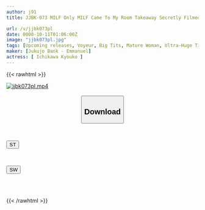 ```yaml
---
author: j91
title: JJBK-073 MILF Only MILF Came To My Room Takeaway Secretly Filmed AV Release 71 Tall L-cup God Busty Wife Edition This Time, A Special 120-minute Compilation Is Also Included! Special Price 2480 Yen! Yu-san / L-cup / 41 Years Old / Carnivorous L-cup Wife

url: /v/jjbk073pl
date: 0000-10-11T01:06:00Z
image: "jjbk073pl.jpg"
tags: [Upcoming releases, Voyeur, Big Tits, Mature Woman, Ultra-Huge Tits, Huge Butt	]
maker: [Jukujo Bank - Emmanuel]
actress: [ Ichikawa Kyouko ]
---
```



{{< rawhtml >}}

<div class="video" data-videoid="pending_link.html">
    <a href="javascript:;">
        <img src="/v/jjbk073pl/jjbk073pl.jpg" width="WIDTH" height="HEIGHT" alt="jjbk073pl.mp4" loading="lazy">
    </a>
</div>

<script type="text/javascript" src="https://j91.asia/asset/on-demand-pend.js"></script>

<br>
  <link rel="stylesheet" href="https://j91.asia/asset/bs5.css">
  
  <center>
  <button class="btn btn-primary" type="button" data-bs-toggle="collapse" data-bs-target=".multi-collapse" aria-expanded="false" aria-controls="multiCollapseExample1 multiCollapseExample2"><h2>Download</h2></button></center>
</p>
<div class="row">
  <div class="col">
    <div class="collapse multi-collapse" id="multiCollapseExample1">
      <div class="card card-body">
	      	      <br>
<div class="buttons">  
<p><a href="https://j91.asia/pending_link.html" target="_blank"><button class="btn-hover color-3"><i class="fa fa-download"></i> ST</button></a></p></div>
    </div>
  </div>
</div>
  <div class="col">
    <div class="collapse multi-collapse" id="multiCollapseExample2">
      <div class="card card-body">
	      <br>
<div class="buttons">
<p><a href="https://j91.asia/pending_link.html" target="_blank"><button class="btn-hover color-2"><i class="fa fa-download"></i> SW</button></a></p></div>
<br><br>
      </div>
    </div>
  </div>
</div>

{{< /rawhtml >}}